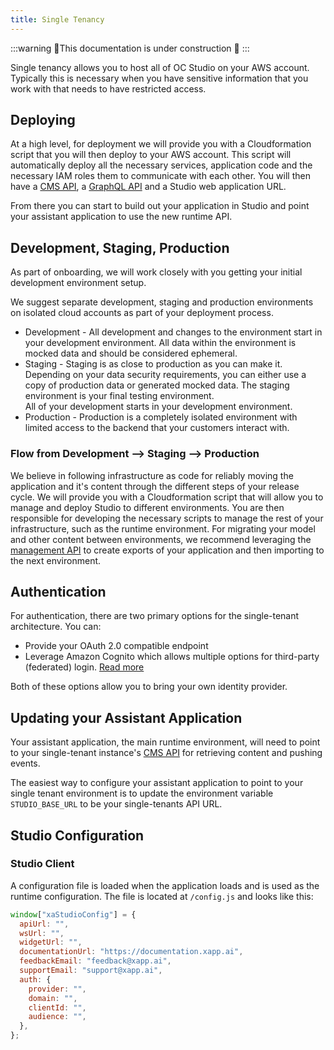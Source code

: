 ```yaml
---
title: Single Tenancy
---
```


:::warning
🚧This documentation is under construction 🚧
:::

Single tenancy allows you to host all of OC Studio on your AWS account.  Typically this is necessary when you have sensitive information that you work with that needs to have restricted access.  

## Deploying

At a high level, for deployment we will provide you with a Cloudformation script that you will then deploy to your AWS account.  This script will automatically deploy all the necessary services, application code and the necessary IAM roles them to communicate with each other.  You will then have a [CMS API](/docs/development/api/cms), a [GraphQL API](/docs/development/api/graphql) and a Studio web application URL.

From there you can start to build out your application in Studio and point your assistant application to use the new runtime API.

## Development, Staging, Production

As part of onboarding, we will work closely with you getting your initial development environment setup. 

We suggest separate development, staging and production environments on isolated cloud accounts as part of your deployment process.

* Development - All development and changes to the environment start in your development environment.  All data within the environment is mocked data and should be considered ephemeral. 
* Staging - Staging is as close to production as you can make it.  Depending on your data security requirements, you can either use a copy of production data or generated mocked data.  The staging environment is your final testing environment.  
All of your development starts in your development environment.  
* Production - Production is a completely isolated environment with limited access to the backend that your customers interact with.

### Flow from Development --> Staging --> Production

We believe in following infrastructure as code for reliably moving the application and it's content through the different steps of your release cycle.  We will provide you with a Cloudformation script that will allow you to manage and deploy Studio to different environments.  You are then responsible for developing the necessary scripts to manage the rest of your infrastructure, such as the runtime environment.  For migrating your model and other content between environments, we recommend leveraging the [management API](/docs/development/api/graphql) to create exports of your application and then importing to the next environment.

## Authentication

For authentication, there are two primary options for the single-tenant architecture.  You can:

* Provide your OAuth 2.0 compatible endpoint
* Leverage Amazon Cognito which allows multiple options for third-party (federated) login.  [Read more](https://docs.aws.amazon.com/cognito/latest/developerguide/cognito-user-pools-identity-federation.html)

Both of these options allow you to bring your own identity provider.

## Updating your Assistant Application

Your assistant application, the main runtime environment, will need to point to your single-tenant instance's [CMS API](/docs/development/api/cms) for retrieving content and pushing events.

The easiest way to configure your assistant application to point to your single tenant environment is to update the environment variable `STUDIO_BASE_URL` to be your single-tenants API URL.

## Studio Configuration

### Studio Client

A configuration file is loaded when the application loads and is used as the runtime configuration.  The file is located at `/config.js` and looks like this:

```js
window["xaStudioConfig"] = {
  apiUrl: "",
  wsUrl: "",
  widgetUrl: "",
  documentationUrl: "https://documentation.xapp.ai",
  feedbackEmail: "feedback@xapp.ai",
  supportEmail: "support@xapp.ai",
  auth: {
    provider: "",
    domain: "",
    clientId: "",
    audience: "",
  },
};
```




